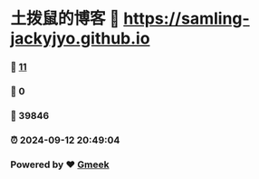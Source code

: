 # 土拨鼠的博客 :link: https://samling-jackyjyo.github.io 
### :page_facing_up: [11](https://samling-jackyjyo.github.io/tag.html) 
### :speech_balloon: 0 
### :hibiscus: 39846 
### :alarm_clock: 2024-09-12 20:49:04 
### Powered by :heart: [Gmeek](https://github.com/Meekdai/Gmeek)
